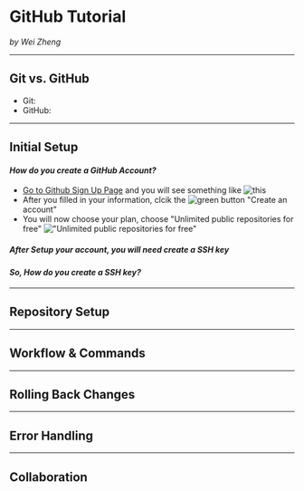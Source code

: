# GitHub Tutorial

_by Wei Zheng_

---
## Git vs. GitHub
* Git: 
* GitHub:



---
## Initial Setup
#### _How do you create a GitHub Account?_
* [Go to Github Sign Up Page](https://github.com/join?source=header) and you will see something like ![this](https://i.imgur.com/wV5qZaE.png)
* After you filled in your information, clcik the ![green button](https://i.imgur.com/AVjzXTR.png?2) "Create an account"
* You will now choose your plan, choose "Unlimited public repositories for free" !["Unlimited public repositories for free"](https://i.imgur.com/24WC8iQ.png?2)  

##### After Setup your account, you will need create a SSH key  
#### _So, How do you create a SSH key?_


---
## Repository Setup



---
## Workflow & Commands



---
## Rolling Back Changes



---
## Error Handling


---
## Collaboration